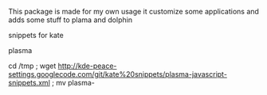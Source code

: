 This package is made for my own usage
it customize some applications and adds some stuff to plama and dolphin






snippets for kate

plasma

cd /tmp ; wget http://kde-peace-settings.googlecode.com/git/kate%20snippets/plasma-javascript-snippets.xml ; mv plasma-